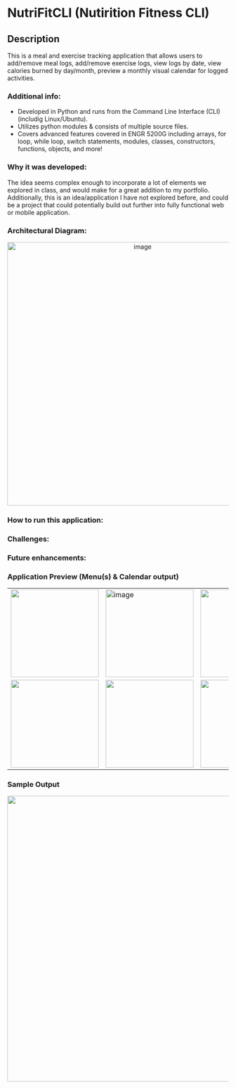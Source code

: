 # NutriFitCLI (Nutirition Fitness CLI)

## Description
This is a meal and exercise tracking application that allows users to add/remove meal logs, add/remove exercise logs, view logs by date, view calories burned by day/month, preview a monthly visual calendar for logged activities.

### Additional info:
- Developed in Python and runs from the Command Line Interface (CLI) (includig Linux/Ubuntu).
- Utilizes python modules & consists of multiple source files.
- Covers advanced features covered in ENGR 5200G including arrays, for loop, while loop, switch statements, modules, classes, constructors, functions, objects, and more!

### Why it was developed:
 The idea seems complex enough to incorporate a lot of elements we explored in class, and would make for a great addition to my portfolio. Additionally, this is an idea/application I have not explored before, and could be a project that could potentially build out further into fully functional web or mobile application.

### Architectural Diagram:
<p align="center">
  <img width="600" alt="image" src="https://github.com/user-attachments/assets/8a9b069b-9415-48e8-a077-01ba6c0a6f4f" />
</p>

### How to run this application:

### Challenges:

### Future enhancements:

### Application Preview (Menu(s) & Calendar output)
<table align="center">
  <tr>
    <td><img width="200" src="https://github.com/user-attachments/assets/950d9643-31c1-463e-b579-94d7e94cde68" /></td>
    <td><img width="200" alt="image" src="https://github.com/user-attachments/assets/965dd0d2-94df-4fa8-aaae-bb947fbf57ca" /></td>
    <td><img width="200" src="https://github.com/user-attachments/assets/b081d3fb-a0db-4541-b2ab-523d678bbfaa" /></td>
  </tr>
  <tr>
    <td><img width="200" src="https://github.com/user-attachments/assets/3c18a192-01b8-44d4-8bd1-df33dd5eddea" /></td>
    <td><img width="200" src="https://github.com/user-attachments/assets/e86d4ed1-6526-4439-a684-b0ddd442487e" /></td>
    <td><img width="200" src="https://github.com/user-attachments/assets/136aaa0a-c86f-4b36-8e9c-a86000901007" /></td>
  </tr>
</table>

### Sample Output
<p align="center">
 <img width="651" src="https://github.com/user-attachments/assets/5d918997-7bf3-4101-a3cc-0e0b9645630a" />
</p
